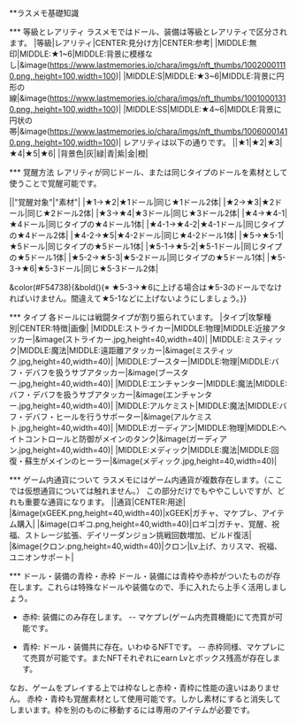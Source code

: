  **ラスメモ基礎知識

*** 等級とレアリティ
ラスメモではドール、装備は等級とレアリティで区分されます。
|等級|レアリティ|CENTER:見分け方|CENTER:参考|
|MIDDLE:無印|MIDDLE:★1~6|MIDDLE:背景に模様なし|&image(https://www.lastmemories.io/chara/imgs/nft_thumbs/10020001110.png,,height=100,width=100)|
|MIDDLE:S|MIDDLE:★3~6|MIDDLE:背景に円形の線|&image(https://www.lastmemories.io/chara/imgs/nft_thumbs/10010001310.png,,height=100,width=100)|
|MIDDLE:SS|MIDDLE:★4~6|MIDDLE:背景に円状の帯|&image(https://www.lastmemories.io/chara/imgs/nft_thumbs/10060001410.png,,height=100,width=100)|
レアリティは以下の通りです。
||★1|★2|★3|★4|★5|★6|
|背景色|灰|緑|青|紫|金|橙|

*** 覚醒方法
レアリティが同じドール、または同じタイプのドールを素材として使うことで覚醒可能です。

||"覚醒対象"|"素材"|
|★1→★2|★1ドール|同じ★1ドール2体|
|★2→★3|★2ドール|同じ★2ドール2体|
|★3→★4|★3ドール|同じ★3ドール2体|
|★4→★4-1|★4ドール|同じタイプの★4ドール1体|
|★4-1→★4-2|★4-1ドール|同じタイプの★4ドール2体|
|★4-2→★5|★4-2ドール|同じ★4-2ドール1体|
|★5→★5-1|★5ドール|同じタイプの★5ドール1体|
|★5-1→★5-2|★5-1ドール|同じタイプの★5ドール1体|
|★5-2→★5-3|★5-2ドール|同じタイプの★5ドール1体|
|★5-3→★6|★5-3ドール|同じ★5-3ドール2体|

&color(#F54738){&bold(){※ ★5-3→★6に上げる場合は★5-3のドールでなければいけません。間違えて★5-1などに上げないようにしましょう。}}

*** タイプ
各ドールには戦闘タイプが割り振られています。
|タイプ|攻撃種別|CENTER:特徴|画像|
|MIDDLE:ストライカー|MIDDLE:物理|MIDDLE:近接アタッカー|&image(ストライカー.jpg,height=40,width=40)|
|MIDDLE:ミスティック|MIDDLE:魔法|MIDDLE:遠距離アタッカー|&image(ミスティック.jpg,height=40,width=40)|
|MIDDLE:ブースター|MIDDLE:物理|MIDDLE:バフ・デバフを扱うサブアタッカー|&image(ブースター.jpg,height=40,width=40)|
|MIDDLE:エンチャンター|MIDDLE:魔法|MIDDLE:バフ・デバフを扱うサブアタッカー|&image(エンチャンター.jpg,height=40,width=40)|
|MIDDLE:アルケミスト|MIDDLE:魔法|MIDDLE:バフ・デバフ・ヒールを行うサポーター|&image(アルケミスト.jpg,height=40,width=40)|
|MIDDLE:ガーディアン|MIDDLE:物理|MIDDLE:ヘイトコントロールと防御がメインのタンク|&image(ガーディアン.jpg,height=40,width=40)|
|MIDDLE:メディック|MIDDLE:魔法|MIDDLE:回復・蘇生がメインのヒーラー|&image(メディック.jpg,height=40,width=40)|


*** ゲーム内通貨について
ラスメモにはゲーム内通貨が複数存在します。（ここでは仮想通貨については触れません。）
この部分だけでもややこしいですが、どれも重要な通貨になります。
||通貨|CENTER:用途|
|&image(xGEEK.png,height=40,width=40)|xGEEK|ガチャ、マケプレ、アイテム購入|
|&image(ロギコ.png,height=40,width=40)|ロギコ|ガチャ、覚醒、祝福、ストレージ拡張、デイリーダンジョン挑戦回数増加、ビルド復活|
|&image(クロン.png,height=40,width=40)|クロン|Lv上げ、カリスマ、祝福、ユニオンサポート|

*** ドール・装備の青枠・赤枠
ドール・装備には青枠や赤枠がついたものが存在します。これらは特殊なドールや装備なので、手に入れたら上手く活用しましょう。

- 赤枠: 装備にのみ存在します。
-- マケプレ(ゲーム内売買機能)にて売買が可能です。

- 青枠: ドール・装備共に存在。いわゆるNFTです。
-- 赤枠同様、マケプレにて売買が可能です。またNFTそれぞれにearn Lvとボックス残高が存在します。

なお、ゲームをプレイする上では枠なしと赤枠・青枠に性能の違いはありません。
赤枠・青枠も覚醒素材として使用可能です。しかし素材にすると消失してしまいます。枠を別のものに移動するには専用のアイテムが必要です。
